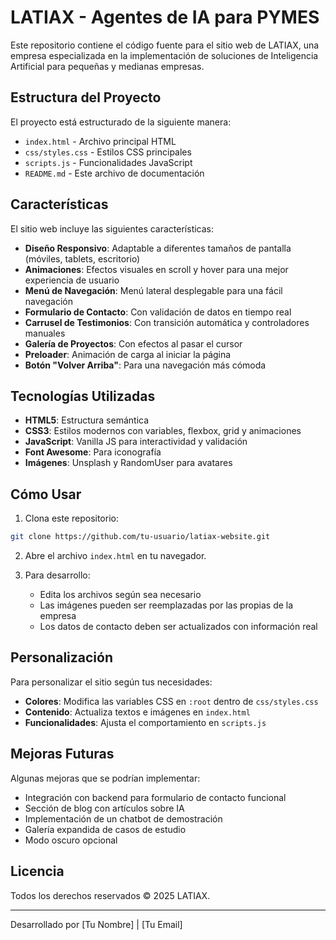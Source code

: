 # LATIAX - Agentes de IA para PYMES

Este repositorio contiene el código fuente para el sitio web de LATIAX, una empresa especializada en la implementación de soluciones de Inteligencia Artificial para pequeñas y medianas empresas.

## Estructura del Proyecto

El proyecto está estructurado de la siguiente manera:

- `index.html` - Archivo principal HTML
- `css/styles.css` - Estilos CSS principales
- `scripts.js` - Funcionalidades JavaScript
- `README.md` - Este archivo de documentación

## Características

El sitio web incluye las siguientes características:

- **Diseño Responsivo**: Adaptable a diferentes tamaños de pantalla (móviles, tablets, escritorio)
- **Animaciones**: Efectos visuales en scroll y hover para una mejor experiencia de usuario
- **Menú de Navegación**: Menú lateral desplegable para una fácil navegación
- **Formulario de Contacto**: Con validación de datos en tiempo real
- **Carrusel de Testimonios**: Con transición automática y controladores manuales
- **Galería de Proyectos**: Con efectos al pasar el cursor
- **Preloader**: Animación de carga al iniciar la página
- **Botón "Volver Arriba"**: Para una navegación más cómoda

## Tecnologías Utilizadas

- **HTML5**: Estructura semántica
- **CSS3**: Estilos modernos con variables, flexbox, grid y animaciones
- **JavaScript**: Vanilla JS para interactividad y validación
- **Font Awesome**: Para iconografía
- **Imágenes**: Unsplash y RandomUser para avatares

## Cómo Usar

1. Clona este repositorio:
```bash
git clone https://github.com/tu-usuario/latiax-website.git
```

2. Abre el archivo `index.html` en tu navegador.

3. Para desarrollo:
   - Edita los archivos según sea necesario
   - Las imágenes pueden ser reemplazadas por las propias de la empresa
   - Los datos de contacto deben ser actualizados con información real

## Personalización

Para personalizar el sitio según tus necesidades:

- **Colores**: Modifica las variables CSS en `:root` dentro de `css/styles.css`
- **Contenido**: Actualiza textos e imágenes en `index.html`
- **Funcionalidades**: Ajusta el comportamiento en `scripts.js`

## Mejoras Futuras

Algunas mejoras que se podrían implementar:

- Integración con backend para formulario de contacto funcional
- Sección de blog con artículos sobre IA
- Implementación de un chatbot de demostración
- Galería expandida de casos de estudio
- Modo oscuro opcional

## Licencia

Todos los derechos reservados © 2025 LATIAX.

---

Desarrollado por [Tu Nombre] | [Tu Email] 